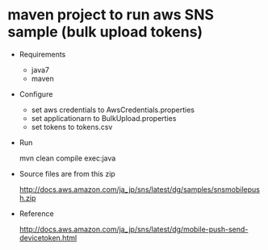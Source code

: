 # maven project to run aws SNS sample (bulk upload tokens)

* Requirements

  * java7
  * maven

* Configure

  * set aws credentials to AwsCredentials.properties
  * set applicationarn to BulkUpload.properties
  * set tokens to tokens.csv

* Run

  mvn clean compile exec:java

* Source files are from this zip

  http://docs.aws.amazon.com/ja_jp/sns/latest/dg/samples/snsmobilepush.zip

* Reference

  http://docs.aws.amazon.com/ja_jp/sns/latest/dg/mobile-push-send-devicetoken.html
